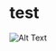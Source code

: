 # test

![Alt Text](https://drive.google.com/file/d/1HOyHYmOrjIizwXqd9tCCz6-F6EZCknYI/view?usp=drive_link)
